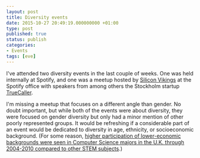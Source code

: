```yaml
---
layout: post
title: Diversity events
date: 2015-10-27 20:49:19.000000000 +01:00
type: post
published: true
status: publish
categories:
- Events
tags: [eve]
---
```

I've attended two diversity events in the last couple of weeks. One was held internally at Spotify, and one was a meetup hosted by [Silicon Vikings](http://siliconvikings.com/) at the Spotify office with speakers from among others the Stockholm startup [TrueCaller](https://www.truecaller.com).

I'm missing a meetup that focuses on a different angle than gender. No doubt important, but while both of the events were about diversity, they were focused on gender diversity but only had a minor mention of other poorly represented groups. It would be refreshing if a considerable part of an event would be dedicated to diversity in age, ethnicity, or socioeconomic background. (For some reason, [higher participation of lower-economic backgrounds were seen in Computer Science majors in the U.K. through 2004-2010 compared to other STEM subjects](http://sciencecampaign.org.uk/documents/2012/CaSESTEMSESBriefing.pdf).)
